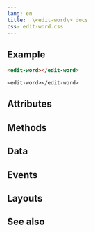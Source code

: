 ```yaml
---
lang: en
title:  \<edit-word\> docs
css: edit-word.css
---
```


<main>

<section id=example>

## Example


```html
<edit-word></edit-word>
```

```{=html}
<edit-word></edit-word>
```



</section>

<section id=attributes>

## Attributes

</section>

<section id=methods>

## Methods

</section>

<section id=data>

## Data

</section>

<section id=events>

## Events

</section>

<section id=layouts>

## Layouts

</section>

<section id=see-also>

## See also

</main>


<script type="module">
import {EditWord} from './EditWord.js'

window.editWord = document.querySelector('edit-word')
</script>

